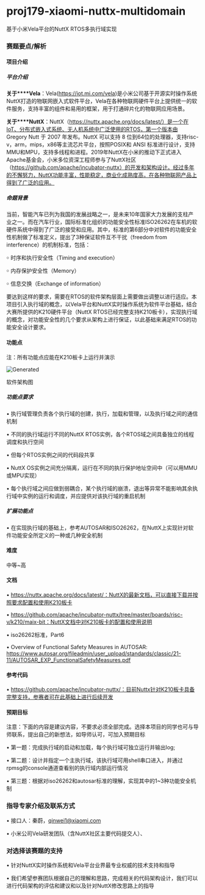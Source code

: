 # proj179-xiaomi-nuttx-multidomain

基于小米Vela平台的NuttX RTOS多执行域实现

### 赛题要点/解析

#### 项目介绍

##### 平台介绍

**关于****Vela**：Vela(https://iot.mi.com/vela)是小米公司基于开源实时操作系统NuttX打造的物联网嵌入式软件平台，Vela在各种物联网硬件平台上提供统一的软件服务，支持丰富的组件和易用的框架，用于打通碎片化的物联网应用场景。

**关于****NuttX**：NuttX（https://nuttx.apache.org/docs/latest/）是一个在IoT、分布式嵌入式系统、无人机系统中广泛使用的RTOS，第一个版本由 Gregory Nutt 于 2007 年发布。NuttX 可以支持 8 位到64位的处理器，支持risc-v，arm，mips，x86等主流芯片平台，按照POSIX和 ANSI 标准进行设计，支持MMU和MPU，支持多线程和进程。2019年NuttX在小米的推动下正式进入Apache基金会，小米多位资深工程师参与了NuttX社区（https://github.com/apache/incubator-nuttx）的开发和架构设计。经过多年的不懈努力，NuttX功能丰富，性能稳定，商业化成熟度高，在各种物联网产品上得到了广泛的应用。

##### 命题背景

当前，智能汽车已列为我国的发展战略之一，是未来10年国家大力发展的支柱产业之一。而在汽车行业，国际标准化组织的功能安全性标准ISO26262在车机的软硬件系统中得到了广泛的接受和应用。其中，标准的第6部分中对软件的功能安全性机制做了标准定义，提出了3种保证软件互不干扰（freedom from interference）的机制标准，包括：

￮ 时序和执行安全性（Timing and execution）

￮ 内存保护安全性（Memory）

￮ 信息交换（Exchange of information）

要达到这样的要求，需要在RTOS的软件架构层面上需要做出调整以进行适应。本项目引入执行域的概念，以Vela平台和NuttX实时操作系统为软件平台基础，结合大赛所提供的K210硬件平台（NuttX RTOS已经完整支持K210板卡），实现执行域的概念，对功能安全性的几个要求从架构上进行保证，以此基础来满足RTOS的功能安全设计要求。

#### 功能点

注：所有功能点应能在K210板卡上运行并演示

![Generated](小米-【操作系统大赛】题目.files/image002.jpg)

软件架构图

##### 功能点要求

• 执行域管理负责各个执行域的创建，执行，加载和管理，以及执行域之间的通信机制

• 不同的执行域运行不同的NuttX RTOS实例，各个RTOS域之间具备独立的线程调度和执行空间

• 但每个RTOS实例之间的代码段共享

• NuttX OS实例之间充分隔离，运行在不同的执行保护地址空间中（可以用MMU或MPU实现）

• 每个执行域之间应做到弱耦合，某个执行域的崩溃，退出等异常不能影响其余执行域中实例的运行和调度，并应提供对该执行域的重启机制

##### 扩展功能点

• 在实现执行域的基础上，参考AUTOSAR和ISO26262，在NuttX上实现针对软件功能安全所定义的一种或几种安全机制

#### 难度

中等~高

#### 文档

• https://nuttx.apache.org/docs/latest/：NuttX的最新文档，可以直接下载并按照要求配置和使用K210板卡

• https://github.com/apache/incubator-nuttx/tree/master/boards/risc-v/k210/maix-bit：NuttX文档中对K210板卡的配置和使用说明

• iso26262标准，Part6

• Overview of Functional Safety Measures in AUTOSAR: https://www.autosar.org/fileadmin/user_upload/standards/classic/21-11/AUTOSAR_EXP_FunctionalSafetyMeasures.pdf

#### 参考代码

• https://github.com/apache/incubator-nuttx/：目前Nuttx针对K210板卡具备完整支持，参赛者可在此基础上进行后续开发

#### 预期目标

注意：下面的内容是建议内容，不要求必须全部完成。选择本项目的同学也可与导师联系，提出自己的新想法，如导师认可，可加入预期目标

• 第一题：完成执行域的启动和加载，每个执行域可独立运行并输出log;

• 第二题：设计并指定一个主执行域，该执行域可用shell串口进入，并通过rpmsg的console通道查看别的执行域内部运行情况

• 第三题：根据对iso26262和autosar标准的理解，实现其中的1~3种功能安全机制

### 指导专家介绍及联系方式

• 接口人：秦蔚，qinwei1@xiaomi.com

• 小米公司Vela研发团队（含NuttX社区主要代码提交人）、

### 对选择该赛题的支持

• 针对NuttX实时操作系统和Vela平台业界最专业权威的技术支持和指导

• 我们希望参赛团队根据自己的理解和思路，完成相关的代码架构设计，我们可以进行代码架构的评估和建议和以及针对NuttX修改思路上的指导
